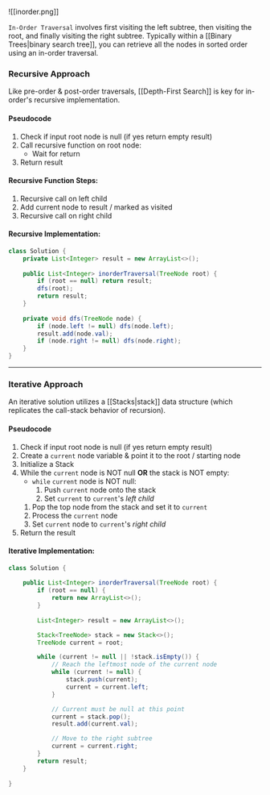 ![[inorder.png]]

`In-Order Traversal` involves first visiting the left subtree, then visiting the root, and finally visiting the right subtree.  Typically within a [[Binary Trees|binary search tree]], you can retrieve all the nodes in sorted order using an in-order traversal.

### Recursive Approach
Like pre-order & post-order traversals, [[Depth-First Search]] is key for in-order's recursive implementation.

#### Pseudocode
1. Check if input root node is null (if yes return empty result)
2. Call recursive function on root node:
	* Wait for return
3. Return result
#### Recursive Function Steps:
1. Recursive call on left child
2. Add current node to result / marked as visited
3. Recursive call on right child
#### Recursive Implementation:
``` java
class Solution {
    private List<Integer> result = new ArrayList<>();
    
    public List<Integer> inorderTraversal(TreeNode root) {
        if (root == null) return result;
        dfs(root);
        return result;
    }
    
    private void dfs(TreeNode node) {
        if (node.left != null) dfs(node.left);
        result.add(node.val);
        if (node.right != null) dfs(node.right);
    }
}
```

---
### Iterative Approach
An iterative solution utilizes a [[Stacks|stack]] data structure (which replicates the call-stack behavior of recursion).

#### Pseudocode
1. Check if input root node is null (if yes return empty result)
2. Create a `current` node variable & point it to the root / starting node
3. Initialize a Stack
4. While the `current` node is NOT null **OR** the stack is NOT empty:
	- `while` `current` node is NOT null:
		1. Push `current` node onto the stack
		2. Set `current` to `current`'s *left child*
	1. Pop the top node from the stack and set it to `current`
	2. Process the `current` node
	3. Set `current` node to `current`'s *right child*
6. Return the result
#### Iterative Implementation:
``` java
class Solution {
    
    public List<Integer> inorderTraversal(TreeNode root) {
        if (root == null) {
            return new ArrayList<>();
        }
        
        List<Integer> result = new ArrayList<>();

        Stack<TreeNode> stack = new Stack<>();
        TreeNode current = root;

        while (current != null || !stack.isEmpty()) {
            // Reach the leftmost node of the current node
            while (current != null) {
                stack.push(current);
                current = current.left;
            }

            // Current must be null at this point
            current = stack.pop();
            result.add(current.val);

            // Move to the right subtree
            current = current.right;
        }
        return result;
    }
    
}
```
